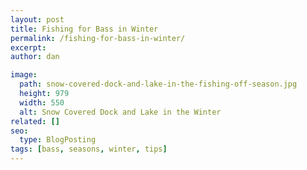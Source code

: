 ```yaml
---
layout: post
title: Fishing for Bass in Winter
permalink: /fishing-for-bass-in-winter/
excerpt:
author: dan

image:
  path: snow-covered-dock-and-lake-in-the-fishing-off-season.jpg
  height: 979
  width: 550
  alt: Snow Covered Dock and Lake in the Winter
related: []
seo:
  type: BlogPosting
tags: [bass, seasons, winter, tips]
---
```

